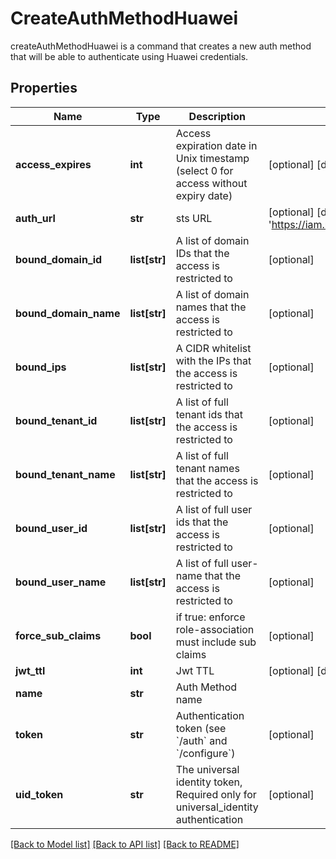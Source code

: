# CreateAuthMethodHuawei

createAuthMethodHuawei is a command that creates a new auth method that will be able to authenticate using Huawei credentials.
## Properties
Name | Type | Description | Notes
------------ | ------------- | ------------- | -------------
**access_expires** | **int** | Access expiration date in Unix timestamp (select 0 for access without expiry date) | [optional] [default to 0]
**auth_url** | **str** | sts URL | [optional] [default to 'https://iam.myhwclouds.com:443/v3']
**bound_domain_id** | **list[str]** | A list of domain IDs that the access is restricted to | [optional] 
**bound_domain_name** | **list[str]** | A list of domain names that the access is restricted to | [optional] 
**bound_ips** | **list[str]** | A CIDR whitelist with the IPs that the access is restricted to | [optional] 
**bound_tenant_id** | **list[str]** | A list of full tenant ids that the access is restricted to | [optional] 
**bound_tenant_name** | **list[str]** | A list of full tenant names that the access is restricted to | [optional] 
**bound_user_id** | **list[str]** | A list of full user ids that the access is restricted to | [optional] 
**bound_user_name** | **list[str]** | A list of full user-name that the access is restricted to | [optional] 
**force_sub_claims** | **bool** | if true: enforce role-association must include sub claims | [optional] 
**jwt_ttl** | **int** | Jwt TTL | [optional] [default to 0]
**name** | **str** | Auth Method name | 
**token** | **str** | Authentication token (see &#x60;/auth&#x60; and &#x60;/configure&#x60;) | [optional] 
**uid_token** | **str** | The universal identity token, Required only for universal_identity authentication | [optional] 

[[Back to Model list]](../README.md#documentation-for-models) [[Back to API list]](../README.md#documentation-for-api-endpoints) [[Back to README]](../README.md)


